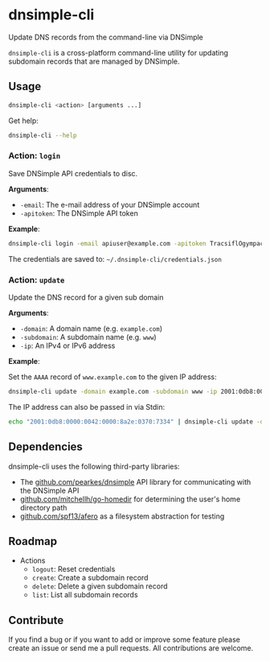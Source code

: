 # dnsimple-cli

Update DNS records from the command-line via DNSimple

`dnsimple-cli` is a cross-platform command-line utility for updating subdomain records that are managed by DNSimple.

## Usage

```bash
dnsimple-cli <action> [arguments ...]
```

Get help:

```bash
dnsimple-cli --help
```

### Action: `login`

Save DNSimple API credentials to disc.

**Arguments**:

- `-email`: The e-mail address of your DNSimple account
- `-apitoken`: The DNSimple API token

**Example**:

```bash
dnsimple-cli login -email apiuser@example.com -apitoken TracsiflOgympacKoFieC
```

The credentials are saved to: `~/.dnsimple-cli/credentials.json`

### Action: `update`

Update the DNS record for a given sub domain

**Arguments**:

- `-domain`: A domain name (e.g. `example.com`)
- `-subdomain`: A subdomain name (e.g. `www`)
- `-ip`: An IPv4 or IPv6 address

**Example**:

Set the `AAAA` record of `www.example.com` to the given IP address:

```bash
dnsimple-cli update -domain example.com -subdomain www -ip 2001:0db8:0000:0042:0000:8a2e:0370:7334
```

The IP address can also be passed in via Stdin:

```bash
echo "2001:0db8:0000:0042:0000:8a2e:0370:7334" | dnsimple-cli update -domain example.com -subdomain www
```

## Dependencies

dnsimple-cli uses the following third-party libraries:

- The [github.com/pearkes/dnsimple](https://github.com/pearkes/dnsimple) API library for communicating with the DNSimple API
- [github.com/mitchellh/go-homedir](https://github.com/mitchellh/go-homedir) for determining the user's home directory path
- [github.com/spf13/afero](https://github.com/spf13/afero) as a filesystem abstraction for testing

## Roadmap

- Actions
  - `logout`: Reset credentials
  - `create`: Create a subdomain record
  - `delete`: Delete a given subdomain record
  - `list`: List all subdomain records

## Contribute

If you find a bug or if you want to add or improve some feature please create an issue or send me a pull requests.
All contributions are welcome.
